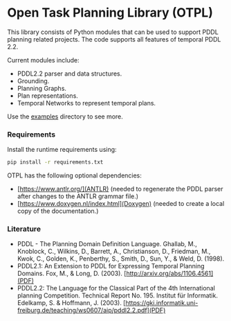 # Open Task Planning Library (OTPL)

This library consists of Python modules that can be used to support PDDL planning related projects. The code supports all features of temporal PDDL 2.2. 

Current modules include:
- PDDL2.2 parser and data structures.
- Grounding.
- Planning Graphs.
- Plan representations.
- Temporal Networks to represent temporal plans.

Use the [examples](examples) directory to see more.

### Requirements

Install the runtime requirements using:
```bash
pip install -r requirements.txt
```

OTPL has the following optional dependencies:
- [https://www.antlr.org/](ANTLR) (needed to regenerate the PDDL parser after changes to the ANTLR grammar file.)
- [https://www.doxygen.nl/index.html](Doxygen) (needed to create a local copy of the documentation.)

### Literature

- PDDL - The Planning Domain Definition Language. Ghallab, M., Knoblock, C., Wilkins, D., Barrett, A., Christianson, D., Friedman, M., Kwok, C., Golden, K., Penberthy, S., Smith, D., Sun, Y., & Weld, D. (1998). 
- PDDL2.1: An Extension to PDDL for Expressing Temporal Planning Domains. Fox, M., & Long, D. (2003). [http://arxiv.org/abs/1106.4561](PDF)
- PDDL2.2: The Language for the Classical Part of the 4th International planning Competition. Technical Report No. 195. Institut für Informatik. Edelkamp, S. & Hoffmann, J. (2003). [https://gki.informatik.uni-freiburg.de/teaching/ws0607/aip/pddl2.2.pdf](PDF)